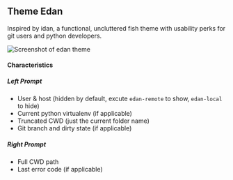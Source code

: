 ## Theme Edan

Inspired by idan, a functional, uncluttered fish theme with usability perks for git users and python developers.

![Screenshot of edan theme](https://raw.githubusercontent.com/amio/oh-my-fish/master/themes/edan/Screenshot.png)


#### Characteristics

##### Left Prompt

* User & host (hidden by default, excute `edan-remote` to show, `edan-local` to hide)
* Current python virtualenv (if applicable)
* Truncated CWD (just the current folder name)
* Git branch and dirty state (if applicable)

##### Right Prompt

* Full CWD path
* Last error code (if applicable)

